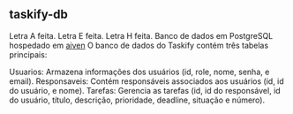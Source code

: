 ## taskify-db
Letra A feita.
Letra E feita.
Letra H feita.
Banco de dados em PostgreSQL hospedado em [aiven](https://aiven.io/)
O banco de dados do Taskify contém três tabelas principais:

Usuarios: Armazena informações dos usuários (id, role, nome, senha, e email).
Responsaveis: Contém responsáveis associados aos usuários (id, id do usuário, e nome).
Tarefas: Gerencia as tarefas (id, id do responsável, id do usuário, título, descrição, prioridade, deadline, situação e número).
